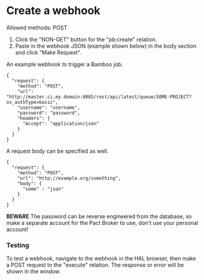 # Create a webhook

Allowed methods: POST

1. Click the "NON-GET" button for the "pb:create" relation.
3. Paste in the webhook JSON (example shown below) in the body section and click "Make Request".

An example webhook to trigger a Bamboo job.

    {
      "request": {
        "method": "POST",
        "url": "http://master.ci.my.domain:8085/rest/api/latest/queue/SOME-PROJECT?os_authType=basic",
        "username": "username",
        "password": "password",
        "headers": {
          "Accept": "application/json"
        }
      }
    }

A request body can be specified as well.

    {
      "request": {
        "method": "POST",
        "url": "http://example.org/something",
        "body": {
          "some" : "json"
        }
      }
    }

**BEWARE** The password can be reverse engineered from the database, so make a separate account for the Pact Broker to use, don't use your personal account!

### Testing

To test a webhook, navigate to the webhook in the HAL browser, then make a POST request to the "execute" relation. The response or error will be shown in the window.
